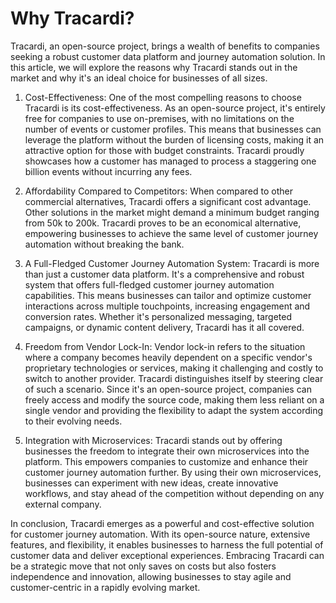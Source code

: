 # Why Tracardi?

Tracardi, an open-source project, brings a wealth of benefits to companies seeking a robust customer data platform and
journey automation solution. In this article, we will explore the reasons why Tracardi stands out in the market and why
it's an ideal choice for businesses of all sizes.

1. Cost-Effectiveness:
   One of the most compelling reasons to choose Tracardi is its cost-effectiveness. As an open-source project, it's
   entirely free for companies to use on-premises, with no limitations on the number of events or customer profiles.
   This means that businesses can leverage the platform without the burden of licensing costs, making it an attractive
   option for those with budget constraints. Tracardi proudly showcases how a customer has managed to process a
   staggering one billion events without incurring any fees.

2. Affordability Compared to Competitors:
   When compared to other commercial alternatives, Tracardi offers a significant cost advantage. Other solutions in the
   market might demand a minimum budget ranging from 50k to 200k. Tracardi proves to be an economical alternative,
   empowering businesses to achieve the same level of customer journey automation without breaking the bank.

3. A Full-Fledged Customer Journey Automation System:
   Tracardi is more than just a customer data platform. It's a comprehensive and robust system that offers full-fledged
   customer journey automation capabilities. This means businesses can tailor and optimize customer interactions across
   multiple touchpoints, increasing engagement and conversion rates. Whether it's personalized messaging, targeted
   campaigns, or dynamic content delivery, Tracardi has it all covered.

4. Freedom from Vendor Lock-In:
   Vendor lock-in refers to the situation where a company becomes heavily dependent on a specific vendor's proprietary
   technologies or services, making it challenging and costly to switch to another provider. Tracardi distinguishes
   itself by steering clear of such a scenario. Since it's an open-source project, companies can freely access and
   modify the source code, making them less reliant on a single vendor and providing the flexibility to adapt the system
   according to their evolving needs.

5. Integration with Microservices:
   Tracardi stands out by offering businesses the freedom to integrate their own microservices into the platform. This
   empowers companies to customize and enhance their customer journey automation further. By using their own
   microservices, businesses can experiment with new ideas, create innovative workflows, and stay ahead of the
   competition without depending on any external company.

In conclusion, Tracardi emerges as a powerful and cost-effective solution for customer journey automation. With its
open-source nature, extensive features, and flexibility, it enables businesses to harness the full potential of customer
data and deliver exceptional experiences. Embracing Tracardi can be a strategic move that not only saves on costs but
also fosters independence and innovation, allowing businesses to stay agile and customer-centric in a rapidly evolving
market.